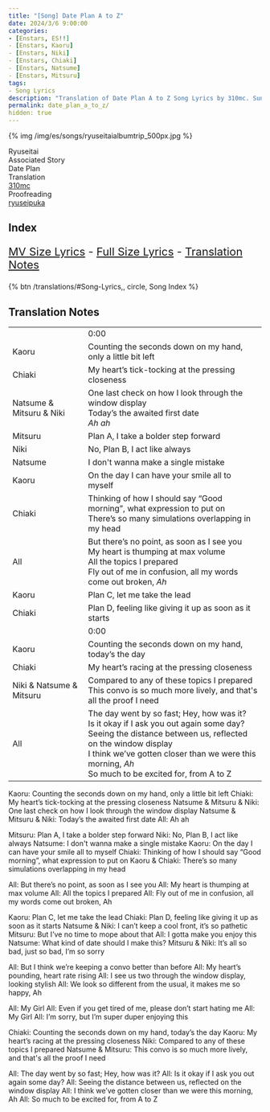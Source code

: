 ```yaml
---
title: "[Song] Date Plan A to Z"
date: 2024/3/6 9:00:00
categories:
- [Enstars, ES!!]
- [Enstars, Kaoru]
- [Enstars, Niki]
- [Enstars, Chiaki]
- [Enstars, Natsume]
- [Enstars, Mitsuru]
tags:
- Song Lyrics
description: "Translation of Date Plan A to Z Song Lyrics by 310mc. Sung by TBA from the Shuffle Event TBA."
permalink: date_plan_a_to_z/
hidden: true
---
```


{% img /img/es/songs/ryuseitaialbumtrip_500px.jpg %}

<div class="three-wrapper" style="--storyColor:#5ac189;--storyColor-rgb:90,193,137;--storyColor-h:147.4;--storyColor-s:45.4%;--storyColor-l:55.5%;">
    <div class="info-area">
        <div class="info">
            <div class="info-item characters">
                <div class="label">
                    Ryuseitai
                </div>
                <div class="value">
                  <a href="/categories/Enstars/Kaoru" character="Kaoru"></a>
                  <a href="/categories/Enstars/Chiaki" character="Chiaki"></a>
                  <a href="/categories/Enstars/Natsume" character="Natsume"></a>
                  <a href="/categories/Enstars/Niki" character="Niki"></a>
                  <a href="/categories/Enstars/Mitsuru" character="Mitsuru"></a>
                </div>
            </div>
            <div class="info-item one">
                <div class="label">
                    Associated Story
                </div>
                <div class="value">
                    Date Plan
                </div>
            </div>
            <div class="info-item two">
                <div class="label">
                    Translation
                </div>
                <div class="value">
                    <a href="/about">310mc</a>
                </div>
            </div>
            <div class="info-item three">
                <div class="label">
                   Proofreading
                </div>
                <div class="value">
                    <a href="https://ryuseipuka.notion.site/proofed-by-ryuseipuka-020757643ea94baabea5e7d21f325a8b" target="_blank">ryuseipuka</a>
                </div>
            </div>
        </div>
    </div>
</div>

<!-- more -->

## Index
<p style="font-size:22px;"><a href="#MV-Size">MV Size Lyrics</a> - <a href="#Full-Lyrics">Full Size Lyrics</a> - <a href="#Translation-Notes">Translation Notes</a></p>



<div toc>
<!--{% btn /ryuseitai_album_trip,, star, Ryuseitai Album TRIP %}-->
{% btn /translations/#Song-Lyrics,, circle, Song Index %}
</div>

## Translation Notes

<table class="lyrics">
  <tr>
    <td class="timestamp name"></td>
    <td class="timestamp"><span class="timestamp">0:00</span></td>
  </tr>
  <tr>
    <td class="name"><span class="kaoru">Kaoru</span></td>
    <td>Counting the seconds down on my hand, only a little bit left</td>
  </tr>
  <tr>
    <td class="name"><span class="chiaki">Chiaki</span></td>
    <td>My heart’s tick-tocking at the pressing closeness</td>
  </tr>
  <tr>
    <td class="name"><span class="natsume">Natsume</span> & <span class="mitsuru">Mitsuru</span> & <span class="niki">Niki</span></td>
    <td>One last check on how I look through the window display<br>Today’s the awaited first date<br><em>Ah ah</em></td>
  </tr>
  <tr>
    <td class="name"><span class="mitsuru">Mitsuru</span></td>
    <td>Plan A, I take a bolder step forward</td>
  </tr>
  <tr>
    <td class="name"><span class="niki">Niki</span></td>
    <td>No, Plan B, I act like always</td>
  </tr>
  <tr>
    <td class="name"><span class="natsume">Natsume</span></td>
    <td>I don't wanna make a single mistake</td>
  </tr>
  <tr>
    <td class="name"><span class="kaoru">Kaoru</span></td>
    <td>On the day I can have your smile all to myself</td>
  </tr>
  <tr>
    <td class="name"><span class="chiaki">Chiaki</span></td>
    <td>Thinking of how I should say “Good morning”, what expression to put on<br>There’s so many simulations overlapping in my head</td>
  </tr>
  <tr>
    <td class="name">All</td>
    <td>But there’s no point, as soon as I see you<br>My heart is thumping at max volume<br>All the topics I prepared<br>Fly out of me in confusion, all my words come out broken, <em>Ah</em></td>
  </tr>
  <tr>
    <td class="name"><span class="kaoru">Kaoru</span></td>
    <td>Plan C, let me take the lead</td>
  </tr>
  <tr>
    <td class="name"><span class="chiaki">Chiaki</span></td>
    <td>Plan D, feeling like giving it up as soon as it starts</td>
  </tr>
  <tr>
  <td class="timestamp name"></td>
  <td class="timestamp"><span class="timestamp">0:00</span></td>
</tr>
<tr>
  <td class="name"><span class="kaoru">Kaoru</span></td>
  <td>Counting the seconds down on my hand, today’s the day</td>
</tr>
<tr>
  <td class="name"><span class="chiaki">Chiaki</span></td>
  <td>My heart’s racing at the pressing closeness</td>
</tr>
<tr>
  <td class="name"><span class="niki">Niki</span> & <span class="natsume">Natsume</span> & <span class="mitsuru">Mitsuru</span></td>
  <td>Compared to any of these topics I prepared<br>This convo is so much more lively, and that's all the proof I need</td>
</tr>
<tr>
  <td class="name">All</td>
  <td>The day went by so fast; Hey, how was it?<br>Is it okay if I ask you out again some day?<br>Seeing the distance between us, reflected on the window display<br>I think we’ve gotten closer than we were this morning, <em>Ah</em><br>So much to be excited for, from A to Z</td>
</tr>
</table>

Kaoru: Counting the seconds down on my hand, only a little bit left
Chiaki: My heart’s tick-tocking at the pressing closeness
Natsume & Mitsuru & Niki: One last check on how I look through the window display
Natsume & Mitsuru & Niki: Today’s the awaited first date
All: Ah ah

Mitsuru: Plan A, I take a bolder step forward
Niki: No, Plan B, I act like always
Natsume: I don't wanna make a single mistake
Kaoru: On the day I can have your smile all to myself
Chiaki: Thinking of how I should say “Good morning”, what expression to put on
Kaoru & Chiaki: There’s so many simulations overlapping in my head

All: But there’s no point, as soon as I see you
All: My heart is thumping at max volume
All: All the topics I prepared
All: Fly out of me in confusion, all my words come out broken, Ah

Kaoru: Plan C, let me take the lead
Chiaki: Plan D, feeling like giving it up as soon as it starts
Natsume & Niki: I can’t keep a cool front, it’s so pathetic
Mitsuru: But I’ve no time to mope about that
All: I gotta make you enjoy this
Natsume: What kind of date should I make this?
Mitsuru & Niki: It’s all so bad, just so bad, I’m so sorry

All: But I think we’re keeping a convo better than before
All: My heart’s pounding, heart rate rising
All: I see us two through the window display, looking stylish
All: We look so different from the usual, it makes me so happy, Ah

All: My Girl
All: Even if you get tired of me, please don’t start hating me
All: My Girl
All: I’m sorry, but I’m super duper enjoying this

Chiaki: Counting the seconds down on my hand, today’s the day
Kaoru: My heart’s racing at the pressing closeness
Niki: Compared to any of these topics I prepared
Natsume & Mitsuru: This convo is so much more lively, and that's all the proof I need

All: The day went by so fast; Hey, how was it?
All: Is it okay if I ask you out again some day?
All: Seeing the distance between us, reflected on the window display
All: I think we’ve gotten closer than we were this morning, Ah
All: So much to be excited for, from A to Z